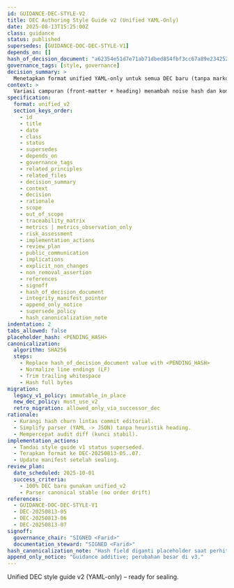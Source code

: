 ```yaml
---
id: GUIDANCE-DEC-STYLE-V2
title: DEC Authoring Style Guide v2 (Unified YAML-Only)
date: 2025-08-13T15:25:00Z
class: guidance
status: published
supersedes: [GUIDANCE-DOC-DEC-STYLE-V1]
depends_on: []
hash_of_decision_document: "a62354e51d7e71ab71dbed854fbf3cc67a89e234252602060642386d49b403ad"
governance_tags: [style, governance]
decision_summary: >
  Menetapkan format unified YAML-only untuk semua DEC baru (tanpa markdown heading) guna stabilkan hashing & parsing deterministik.
context: >
  Variasi campuran (front-matter + heading) menambah noise hash dan kompleksitas tooling.
specification:
  format: unified_v2
  section_keys_order:
    - id
    - title
    - date
    - class
    - status
    - supersedes
    - depends_on
    - governance_tags
    - related_principles
    - related_files
    - decision_summary
    - context
    - decision
    - rationale
    - scope
    - out_of_scope
    - traceability_matrix
    - metrics | metrics_observation_only
    - risk_assessment
    - implementation_actions
    - review_plan
    - public_communication
    - implications
    - explicit_non_changes
    - non_removal_assertion
    - references
    - signoff
    - hash_of_decision_document
    - integrity_manifest_pointer
    - append_only_notice
    - supersede_policy
    - hash_canonicalization_note
indentation: 2
tabs_allowed: false
placeholder_hash: <PENDING_HASH>
canonicalization:
  algorithm: SHA256
  steps:
    - Replace hash_of_decision_document value with <PENDING_HASH>
    - Normalize line endings (LF)
    - Trim trailing whitespace
    - Hash full bytes
migration:
  legacy_v1_policy: immutable_in_place
  new_dec_policy: must_use_v2
  retro_migration: allowed_only_via_successor_dec
rationale:
  - Kurangi hash churn lintas commit editorial.
  - Simplify parser (YAML -> JSON) tanpa heuristik heading.
  - Mempercepat audit diff (kunci stabil).
implementation_actions:
  - Tandai style guide v1 status superseded.
  - Terapkan format ke DEC-20250813-05..07.
  - Update manifest setelah sealing.
review_plan:
  date_scheduled: 2025-10-01
  success_criteria:
    - 100% DEC baru gunakan unified_v2
    - Parser canonical stable (no order drift)
references:
  - GUIDANCE-DOC-DEC-STYLE-V1
  - DEC-20250813-05
  - DEC-20250813-06
  - DEC-20250813-07
signoff:
  governance_chair: "SIGNED <Farid>"
  documentation_steward: "SIGNED <Farid>"
hash_canonicalization_note: "Hash field diganti placeholder saat perhitungan canonical."
append_only_notice: "Guidance additive; perubahan besar di v3."
---
```

Unified DEC style guide v2 (YAML-only) – ready for sealing.
